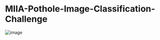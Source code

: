 # MIIA-Pothole-Image-Classification-Challenge
![image](https://github.com/siddh1990/MIIA-Pothole-Image-Classification-Challenge/assets/146899148/a32f3048-8b28-45e2-8e84-b673a9fa2910)
